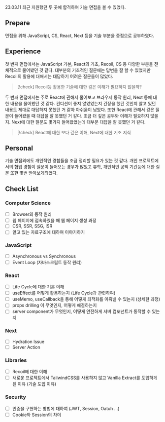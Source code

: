 23.03.11
최근 지원했던 두 곳에  합격하여 기술 면접을 볼 수 있었다. 

## Prepare
면접을 위해 JavaScript, CS, React, Next 등을 기술 부분을 중점으로 공부하였다.

## Experience
첫 번째 면접에서는 JavaScript 기본, React의 기초, Recoil, CS 등 다양한 부분을 전체적으로 물어봤던 것 같다. 대부분의 기초적인 질문에는 답변을 잘 할 수 있었지만 Recoil의 활용에 대해서는 대답하기 어려운 질문들이 많았다.

> [!check]
> Recoil등 활용한 기술에 대한 깊은 이해가 필요하지 않을까?

두 번째 면접에서는 주로 React에 관해서 물어보고 브라우저 동작 원리, Next 등에 대한 내용을 물어봤던 것 같다. 컨디션이 좋지 않았었는지 긴장을 했던 것인지 알고 있던 내용도 제대로 대답하지 못했던 거 같아 아쉬움이 남았다. 또한 React에 관해서 깊은 질문이 들어왔을 때 대답을 잘 못했던 거 같다. 조금 더 깊은 공부와 이해가 필요하지 않을지. Next에 대한 질문도 몇가지 들어왔었는데 대부분 대답을 잘 못했던 거 같다. 

> [!check]
> React에 대한 보다 깊은 이해, Next에 대한 기초 지식

## Personal
기술 면접외에도 개인적인 경험들을 조금 정리할 필요가 있는 것 같다. 개인 프로젝트에서의 협업 경험이 질문이 들어오는 경우가 많았고 휴학, 개인적인 공백 기간등에 대한 질문 또한 몇번 받아보게되었다.

## Check List
### Computer Science
- [ ] Browser의 동작 원리
- [ ] 웹 페이지에 접속하였을 때 웹 페이지 생성 과정
- [ ] CSR, SSR, SSG, ISR 
- [ ] 알고 있는 자료구조에 대하여 이야기하기

### JavaScript
- [ ] Asynchronous vs Synchronous
- [ ] Event Loop (자바스크립트 동작 원리)

### React
- [ ] Life Cycle에 대한 기본 이해
- [ ] useEffect를 어떻게 활용하는지 (Life Cycle과 관련하여)
- [ ] useMemo, useCallback을 통해 어떻게 최적화를 이뤄낼 수 있는지 (상세한 과정)
- [ ] props drilling 이 무엇인지, 어떻게 해결하는지
- [ ] server component가 무엇인지, 어떻게 안전하게 서버 컴포넌트가 동작할 수 있는지

### Next 
- [ ] Hydration Issue
- [ ] Server Action

### Libraries
- [ ] Recoil에 대한 이해
- [ ] 새로운 프로젝트에서 TailwindCSS를 사용하지 않고 Vanilla Extract를 도입하게 된 이유 (기술 도입 이유)

### Security
- [ ] 인증을 구현하는 방법에 대하여 (JWT, Session, Oatuh ...)
- [ ] Cookie와 Session의 차이